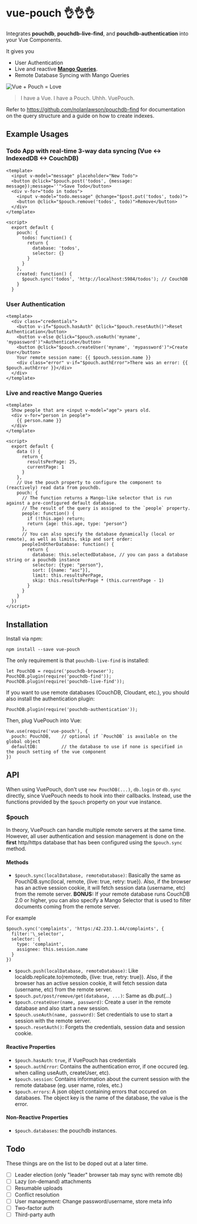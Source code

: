 # vue-pouch 👌👌👌

Integrates **pouchdb**, **pouchdb-live-find**, and **pouchdb-authentication** into your Vue Components.

It gives you

* User Authentication
* Live and reactive **[Mango Queries](http://docs.couchdb.org/en/2.0.0/api/database/find.html)**.
* Remote Database Syncing with Mango Queries 

![Vue + Pouch = Love](https://github.com/QurateInc/vue-pouch/blob/master/vue-pouch.png)

> I have a Vue. I have a Pouch. Uhhh. VuePouch.

Refer to https://github.com/nolanlawson/pouchdb-find for documentation on the query structure and a guide on how to create indexes.

## Example Usages

### Todo App with real-time 3-way data syncing (Vue <-> IndexedDB <-> CouchDB)

```vue
<template>
  <input v-model="message" placeholder="New Todo">
  <button @click="$pouch.post('todos', {message: message});message=''">Save Todo</button>
  <div v-for="todo in todos">
    <input v-model="todo.message" @change="$post.put('todos', todo)">
    <button @click="$pouch.remove('todos', todo)">Remove</button>
  </div>
</template>

<script>
  export default {
    pouch: {
      todos: function() {
        return {
          database: 'todos',
          selector: {}
        }
      }
    },
    created: function() {
      $pouch.sync('todos', 'http://localhost:5984/todos'); // CouchDB
    }
  }
```

### User Authentication

```vue
<template>
  <div class="credentials">
    <button v-if="$pouch.hasAuth" @click="$pouch.resetAuth()">Reset Authentication</button>
    <button v-else @click="$pouch.useAuth('myname', 'mypassword')">Authenticate</button>
    <button @click="$pouch.createUser('myname', 'mypassword')">Create User</button>
    Your remote session name: {{ $pouch.session.name }}
    <div class="error" v-if="$pouch.authError">There was an error: {{ $pouch.authError }}</div>
  </div>
</template>
```

### Live and reactive Mango Queries

```vue
<template>
  Show people that are <input v-model="age"> years old.
  <div v-for="person in people">
    {{ person.name }}
  </div>
</template>

<script>
  export default {
    data () {
      return {
        resultsPerPage: 25,
        currentPage: 1
      }
    },
    // Use the pouch property to configure the component to (reactively) read data from pouchdb.
    pouch: {
      // The function returns a Mango-like selector that is run against a pre-configured default database.
      // The result of the query is assigned to the `people` property.
      people: function() {
        if (!this.age) return;
        return {age: this.age, type: "person"}
      },
      // You can also specify the database dynamically (local or remote), as well as limits, skip and sort order:
      peopleInOtherDatabase: function() {
        return {
          database: this.selectedDatabase, // you can pass a database string or a pouchdb instance
          selector: {type: "person"},
          sort: [{name: "asc"}],
          limit: this.resultsPerPage,
          skip: this.resultsPerPage * (this.currentPage - 1)
        }
      }
    }
  })
</script>
```


## Installation

Install via npm:

    npm install --save vue-pouch

The only requirement is that `pouchdb-live-find` is installed:

    let PouchDB = require('pouchdb-browser');
    PouchDB.plugin(require('pouchdb-find'));
    PouchDB.plugin(require('pouchdb-live-find'));
    
If you want to use remote databases (CouchDB, Cloudant, etc.), you should also install the authentication plugin:

    PouchDB.plugin(require('pouchdb-authentication'));
    
Then, plug VuePouch into Vue:

    Vue.use(require('vue-pouch'), {
      pouch: PouchDB,    // optional if `PouchDB` is available on the global object
      defaultDB:         // the database to use if none is specified in the pouch setting of the vue component
    })

## API

When using VuePouch, don't use `new PouchDB(...)`, `db.login` or `db.sync` directly, since VuePouch needs to hook into their callbacks. Instead, use the functions provided by the `$pouch` property on your vue instance.

### $pouch

In theory, VuePouch can handle multiple remote servers at the same time. However,
all user authentication and session management is done on the **first** http/https
database that has been configured using the `$pouch.sync` method.

#### Methods

* `$pouch.sync(localDatabase, remoteDatabase)`: Basically the same as PouchDB.sync(local, remote, {live: true, retry: true}). Also, if the browser has an active session cookie, it will fetch session data (username, etc) from the remote server. **BONUS:** If your remote database runs CouchDB 2.0 or higher, you can also specify a Mango Selector that is used to filter documents coming from the remote server.

For example

    $pouch.sync('complaints', 'https:/42.233.1.44/complaints', {
      filter:'\_selector',
      selector: {
        type: 'complaint',
        assignee: this.session.name
      }
    })

* `$pouch.push(localDatabase, remoteDatabase)`: Like localdb.replicate.to(remotedb, {live: true, retry: true}). Also, if the browser has an active session cookie, it will fetch session data (username, etc) from the remote server.
* `$pouch.put/post/remove/get(database, ...)`: Same as db.put(...)
* `$pouch.createUser(name, password)`: Create a user in the remote database and also start a new session.
* `$pouch.useAuth(name, password)`: Set credentials to use to start a session with the remote server.
* `$pouch.resetAuth()`: Forgets the credentials, session data and session cookie.

#### Reactive Properties

* `$pouch.hasAuth`: `true`, if VuePouch has credentials
* `$pouch.authError`: Contains the authentication error, if one occured (eg. when calling useAuth, createUser, etc).
* `$pouch.session`: Contains information about the current session with the remote database (eg. user name, roles, etc.)
* `$pouch.errors`: A json object containing errors that occured on databases. The object key is the name of the database, the value is the error.

#### Non-Reactive Properties

* `$pouch.databases`: the pouchdb instances.

## Todo

These things are on the list to be doped out at a later time.

* [ ] Leader election (only "leader" browser tab may sync with remote db)
* [ ] Lazy (on-demand) attachments
* [ ] Resumable uploads
* [ ] Conflict resolution
* [ ] User management: Change password/username, store meta info
* [ ] Two-factor auth
* [ ] Third-party auth
